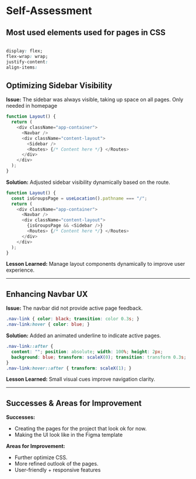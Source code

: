 # Self-Assessment

## Most used elements used for pages in CSS
```css

display: flex;
flex-wrap: wrap;
justify-content: 
align-items:

```
## Optimizing Sidebar Visibility

**Issue:** The sidebar was always visible, taking up space on all pages. Only needed in homepage

```javascript
function Layout() {
  return (
    <div className="app-container">
      <Navbar />
      <div className="content-layout">
        <Sidebar />
        <Routes> {/* Content here */} </Routes>
      </div>
    </div>
  );
}
```

**Solution:** Adjusted sidebar visibility dynamically based on the route.

```javascript
function Layout() {
  const isGroupsPage = useLocation().pathname === "/";
  return (
    <div className="app-container">
      <Navbar />
      <div className="content-layout">
        {isGroupsPage && <Sidebar />}
        <Routes> {/* Content here */} </Routes>
      </div>
    </div>
  );
}
```

**Lesson Learned:** Manage layout components dynamically to improve user experience.

---

## Enhancing Navbar UX

**Issue:** The navbar did not provide active page feedback.

```css
.nav-link { color: black; transition: color 0.3s; }
.nav-link:hover { color: blue; }
```

**Solution:** Added an animated underline to indicate active pages.

```css
.nav-link::after {
  content: ""; position: absolute; width: 100%; height: 2px;
  background: blue; transform: scaleX(0); transition: transform 0.3s;
}
.nav-link:hover::after { transform: scaleX(1); }
```

**Lesson Learned:** Small visual cues improve navigation clarity.

---

## Successes & Areas for Improvement

**Successes:**
- Creating the pages for the project that look ok for now.
- Making the UI look like in the Figma template

**Areas for Improvement:**
- Further optimize CSS.
- More refined outlook of the pages.
- User-friendly + responsive features



